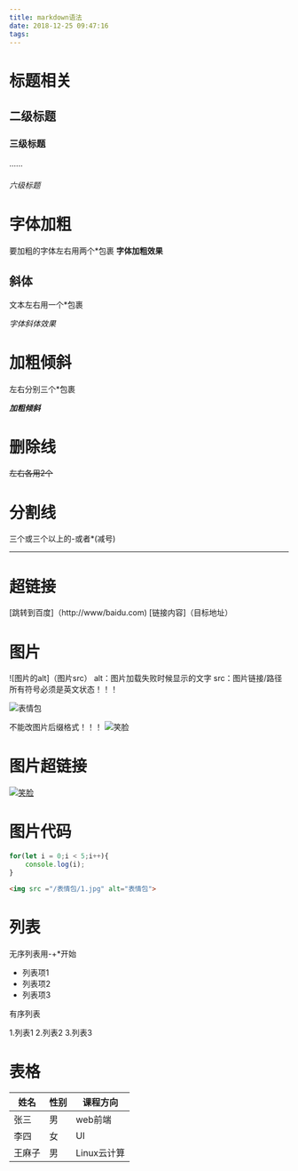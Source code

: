 ```yaml
---
title: markdown语法
date: 2018-12-25 09:47:16
tags:
---
```

# 标题相关
## 二级标题
### 三级标题
......
###### 六级标题

# 字体加粗
要加粗的字体左右用两个*包裹
**字体加粗效果**

## 斜体
文本左右用一个*包裹

*字体斜体效果*
#  加粗倾斜
左右分别三个*包裹

***加粗倾斜***

# 删除线

~~左右各用2个~~

# 分割线
三个或三个以上的-或者*(减号)

---

# 超链接
[跳转到百度]（http://www/baidu.com)
[链接内容]（目标地址）

# 图片
![图片的alt]（图片src）
alt：图片加载失败时候显示的文字
src：图片链接/路径
所有符号必须是英文状态！！！

![表情包](https://timgsa.baidu.com/timg?image&quality=80&size=b9999_10000&sec=1545713678999&di=29aacad1cf40a3858cd0b6ecfb64dfa5&imgtype=0&src=http%3A%2F%2Fimg.mp.itc.cn%2Fupload%2F20161225%2F0e68d93808dd45e7a6be2344eb88f633.gif)

不能改图片后缀格式！！！
![笑脸](/表情包/1.jpg)

# 图片超链接
[![笑脸](/表情包/1.jpg)](http://www.baidu.com)

# 图片代码
```javascript
for(let i = 0;i < 5;i++){
    console.log(i);
}
```

```html
<img src ="/表情包/1.jpg" alt="表情包">
```

# 列表
无序列表用-+*开始
- 列表项1
- 列表项2
- 列表项3

有序列表

1.列表1
2.列表2
3.列表3

# 表格

姓名|性别|课程方向
-|-|-
张三|男|web前端
李四|女|UI
王麻子|男|Linux云计算



